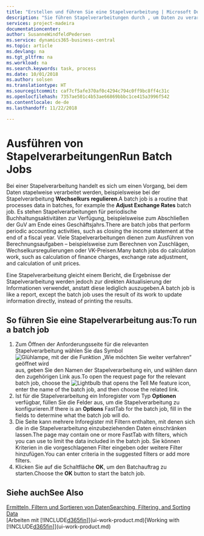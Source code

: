 ```yaml
---
title: "Erstellen und führen Sie eine Stapelverarbeitung | Microsoft Docs"
description: "Sie führen Stapelverarbeitungen durch , um Daten zu verarbeiten und Informationen zu aktualisieren, um periodische Buchhaltungsaktivitäten oder Berechnungen durchzuführen."
services: project-madeira
documentationcenter: 
author: SusanneWindfeldPedersen
ms.service: dynamics365-business-central
ms.topic: article
ms.devlang: na
ms.tgt_pltfrm: na
ms.workload: na
ms.search.keywords: task, process
ms.date: 10/01/2018
ms.author: solsen
ms.translationtype: HT
ms.sourcegitcommit: caf7cf5afe370af0c4294c794c0ff9bc8ff4c31c
ms.openlocfilehash: 7357ae501c4b53ae66869bbbc1ce415a3996f542
ms.contentlocale: de-de
ms.lasthandoff: 11/22/2018

---
```

# <a name="run-batch-jobs"></a><span data-ttu-id="8e872-103">Ausführen von Stapelverarbeitungen</span><span class="sxs-lookup"><span data-stu-id="8e872-103">Run Batch Jobs</span></span>
<span data-ttu-id="8e872-104">Bei einer Stapelverarbeitung handelt es sich um einen Vorgang, bei dem Daten stapelweise verarbeitet werden, beispielsweise bei der Stapelverarbeitung **Wechselkurs regulieren**.</span><span class="sxs-lookup"><span data-stu-id="8e872-104">A batch job is a routine that processes data in batches, for example the **Adjust Exchange Rates** batch job.</span></span> <span data-ttu-id="8e872-105">Es stehen Stapelverarbeitungen für periodische Buchhaltungsaktivitäten zur Verfügung, beispielsweise zum Abschließen der GuV am Ende eines Geschäftsjahrs.</span><span class="sxs-lookup"><span data-stu-id="8e872-105">There are batch jobs that perform periodic accounting activities, such as closing the income statement at the end of a fiscal year.</span></span> <span data-ttu-id="8e872-106">Viele Stapelverarbeitungen dienen zum Ausführen von Berechnungsaufgaben – beispielsweise zum Berechnen von Zuschlägen, Wechselkursregulierungen oder VK-Preisen.</span><span class="sxs-lookup"><span data-stu-id="8e872-106">Many batch jobs do calculation work, such as calculation of finance charges, exchange rate adjustment, and calculation of unit prices.</span></span>

<span data-ttu-id="8e872-107">Eine Stapelverarbeitung gleicht einem Bericht, die Ergebnisse der Stapelverarbeitung werden jedoch zur direkten Aktualisierung der Informationen verwendet, anstatt diese lediglich auszugeben.</span><span class="sxs-lookup"><span data-stu-id="8e872-107">A batch job is like a report, except the batch job uses the result of its work to update information directly, instead of printing the results.</span></span>

## <a name="to-run-a-batch-job"></a><span data-ttu-id="8e872-108">So führen Sie eine Stapelverarbeitung aus:</span><span class="sxs-lookup"><span data-stu-id="8e872-108">To run a batch job</span></span>
1. <span data-ttu-id="8e872-109">Zum Öffnen der Anforderungsseite für die relevanten Stapelverarbeitung wählen Sie das Symbol ![Glühlampe, mit der die Funktion „Wie möchten Sie weiter verfahren“ geöffnet wird](media/ui-search/search_small.png "Wie möchten Sie weiter verfahren?") aus, geben Sie den Namen der Stapelverarbeitung ein, und wählen dann den zugehörigen Link aus.</span><span class="sxs-lookup"><span data-stu-id="8e872-109">To open the request page for the relevant batch job, choose the ![Lightbulb that opens the Tell Me feature](media/ui-search/search_small.png "Tell me what you want to do") icon, enter the name of the batch job, and then choose the related link.</span></span>
2. <span data-ttu-id="8e872-110">Ist für die Stapelverarbeitung ein Inforegister vom Typ **Optionen** verfügbar, füllen Sie die Felder aus, um die Stapelverarbeitung zu konfigurieren.</span><span class="sxs-lookup"><span data-stu-id="8e872-110">If there is an **Options** FastTab for the batch job, fill in the fields to determine what the batch job will do.</span></span>
3. <span data-ttu-id="8e872-111">Die Seite kann mehrere Inforegister mit Filtern enthalten, mit denen sich die in die Stapelverarbeitung einzubeziehenden Daten einschränken lassen.</span><span class="sxs-lookup"><span data-stu-id="8e872-111">The page may contain one or more FastTab with filters, which you can use to limit the data included in the batch job.</span></span> <span data-ttu-id="8e872-112">Sie können Kriterien in die vorgeschlagenen Filter eingeben oder weitere Filter hinzufügen.</span><span class="sxs-lookup"><span data-stu-id="8e872-112">You can enter criteria in the suggested filters or add more filters.</span></span>
4. <span data-ttu-id="8e872-113">Klicken Sie auf die Schaltfläche **OK**, um den Batchauftrag zu starten.</span><span class="sxs-lookup"><span data-stu-id="8e872-113">Choose the **OK** button to start the batch job.</span></span>

## <a name="see-also"></a><span data-ttu-id="8e872-114">Siehe auch</span><span class="sxs-lookup"><span data-stu-id="8e872-114">See Also</span></span>
[<span data-ttu-id="8e872-115">Ermitteln, Filtern und Sortieren von Daten</span><span class="sxs-lookup"><span data-stu-id="8e872-115">Searching, Filtering, and Sorting Data</span></span>](ui-enter-criteria-filters.md)  
<span data-ttu-id="8e872-116">[Arbeiten mit [!INCLUDE[d365fin](includes/d365fin_md.md)]](ui-work-product.md)</span><span class="sxs-lookup"><span data-stu-id="8e872-116">[Working with [!INCLUDE[d365fin](includes/d365fin_md.md)]](ui-work-product.md)</span></span>

